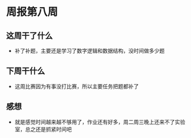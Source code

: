 # 周报第八周

## 这周干了什么
+ 补了补题，主要还是学习了数字逻辑和数据结构，没时间做多少题

## 下周干什么
+ 这周比赛因为有事没打比赛，所以主要任务把题都补了

## 感想
+ 就是感觉时间越来越不够用了，作业还有好多，周二周三晚上还来不了实验室，总之还是抓紧时间吧
